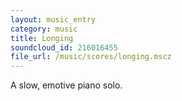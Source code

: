 ```yaml
---
layout: music_entry
category: music
title: Longing
soundcloud_id: 216016455
file_url: /music/scores/longing.mscz
---
```


A slow, emotive piano solo.
